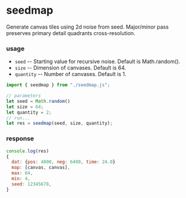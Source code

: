 # seedmap
Generate canvas tiles using 2d noise from seed. Major/minor pass preserves primary detail quadrants cross-resolution.

### usage
* `seed` -- Starting value for recursive noise. Default is Math.random().
* `size` -- Dimension of canvases. Default is 64.
* `quantity` -- Number of canvases. Default is 1.

```javascript
import { seedmap } from "./seedmap.js";

// parameters
let seed = Math.random()
let size = 64;
let quantity = 2;
// run...
let res = seedmap(seed, size, quantity);
```
### response

```javascript
console.log(res)
{
  dat: {pos: 4800, neg: 6400, time: 24.0}
  map: [canvas, canvas],
  max: 64,
  min: 4,
  seed: 12345678,
}
```
